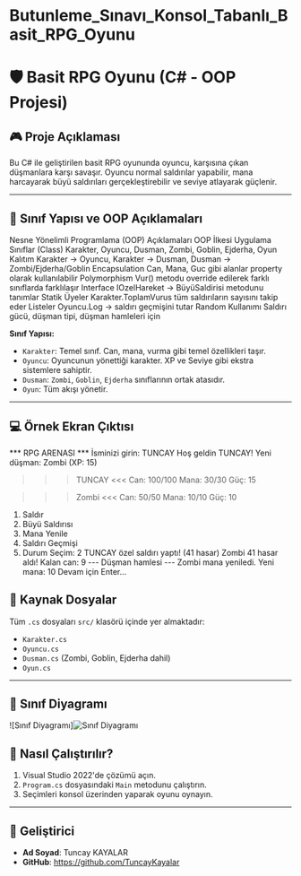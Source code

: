 # Butunleme_Sınavı_Konsol_Tabanlı_Basit_RPG_Oyunu
# 🛡️ Basit RPG Oyunu (C# - OOP Projesi)

## 🎮 Proje Açıklaması

Bu C# ile geliştirilen basit RPG oyununda oyuncu, karşısına çıkan düşmanlara karşı savaşır. Oyuncu normal saldırılar yapabilir, mana harcayarak büyü saldırıları gerçekleştirebilir ve seviye atlayarak güçlenir.

---

## 🧱 Sınıf Yapısı ve OOP Açıklamaları

Nesne Yönelimli Programlama (OOP) Açıklamaları
OOP İlkesi	Uygulama
Sınıflar (Class)	Karakter, Oyuncu, Dusman, Zombi, Goblin, Ejderha, Oyun
Kalıtım	Karakter → Oyuncu, Karakter → Dusman, Dusman → Zombi/Ejderha/Goblin
Encapsulation	Can, Mana, Guc gibi alanlar property olarak kullanılabilir
Polymorphism	Vur() metodu override edilerek farklı sınıflarda farklılaşır
Interface	IOzelHareket → BüyüSaldirisi metodunu tanımlar
Statik Üyeler	Karakter.ToplamVurus tüm saldırıların sayısını takip eder
Listeler	Oyuncu.Log → saldırı geçmişini tutar
Random Kullanımı	Saldırı gücü, düşman tipi, düşman hamleleri için

**Sınıf Yapısı:**

- `Karakter`: Temel sınıf. Can, mana, vurma gibi temel özellikleri taşır.
- `Oyuncu`: Oyuncunun yönettiği karakter. XP ve Seviye gibi ekstra sistemlere sahiptir.
- `Dusman`: `Zombi`, `Goblin`, `Ejderha` sınıflarının ortak atasıdır.
- `Oyun`: Tüm akışı yönetir.

---

## 💻 Örnek Ekran Çıktısı
*** RPG ARENASI ***
İsminizi girin: TUNCAY
Hoş geldin TUNCAY!
Yeni düşman: Zombi (XP: 15)


>>> TUNCAY <<<
Can: 100/100
Mana: 30/30
Güç: 15


>>> Zombi <<<
Can: 50/50
Mana: 10/10
Güç: 10

1) Saldır
2) Büyü Saldırısı
3) Mana Yenile
4) Saldırı Geçmişi
5) Durum
Seçim: 2
TUNCAY özel saldırı yaptı! (41 hasar)
Zombi 41 hasar aldı! Kalan can: 9
--- Düşman hamlesi ---
Zombi mana yeniledi. Yeni mana: 10
Devam için Enter...

## 📂 Kaynak Dosyalar

Tüm `.cs` dosyaları `src/` klasörü içinde yer almaktadır:

- `Karakter.cs`
- `Oyuncu.cs`
- `Dusman.cs` (Zombi, Goblin, Ejderha dahil)
- `Oyun.cs`

---

## 🧭 Sınıf Diyagramı

![Sınıf Diyagramı]![Sınıf Diyagramı](https://github.com/user-attachments/assets/4466f606-9b82-40bf-880e-abf0bdd83299)



## 🚀 Nasıl Çalıştırılır?

1. Visual Studio 2022'de çözümü açın.
2. `Program.cs` dosyasındaki `Main` metodunu çalıştırın.
3. Seçimleri konsol üzerinden yaparak oyunu oynayın.

---

## 👤 Geliştirici

- **Ad Soyad**: Tuncay KAYALAR
- **GitHub**: https://github.com/TuncayKayalar
